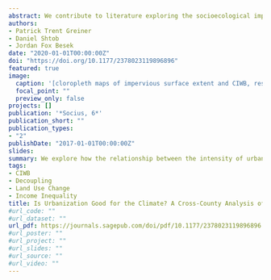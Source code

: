 ```yaml
---
abstract: We contribute to literature exploring the socioecological impact of urban development as a multidimensional project, one in which changes to landscape features complement changes in demographic and administrative measures to co-constitute the socioecological impact of urbanity. We use a random coefficients modeling approach to examine U.S. relationships between the intensity of impervious surface within a county, population density in impervious areas, and carbon intensity of well-being (CIWB)—here constructed using industrial emissions. We then explore the moderating association that another component of social settlement patterns, household median income, has on the impervious surface–population density–CIWB nexus. Findings suggest that landscapes featuring greater development of impervious surface are associated with increased CIWB. Further exploration indicates that income acts to attenuate the association of urban space and CIWB. Ultimately, we argue that such attenuation indicates that more affluent areas are able to shift production-based processes associated with urban forms to less affluent areas.
authors:
- Patrick Trent Greiner
- Daniel Shtob
- Jordan Fox Besek
date: "2020-01-01T00:00:00Z"
doi: "https://doi.org/10.1177/2378023119896896"
featured: true
image:
  caption: '[cloropleth maps of impervious surface extent and CIWB, respectivley.](https://journals.sagepub.com/doi/full/10.1177/2378023119896896)'
  focal_point: ""
  preview_only: false
projects: []
publication: '*Socius, 6*'
publication_short: ""
publication_types:
- "2"
publishDate: "2017-01-01T00:00:00Z"
slides:
summary: We explore how the relationship between the intensity of urban development and the environmental intensity of social activity hinges upon the composition of the various dimensions of urban change (e.g., the extent and concentration of the built environment, the size and density of resident populations, and the availability of social resources).
tags:
- CIWB
- Decoupling
- Land Use Change
- Income Inequality
title: Is Urbanization Good for the Climate? A Cross-County Analysis of Impervious Surface, Affluence, and the Carbon Intensity of Well-Being
#url_code: ""
#url_dataset: ""
url_pdf: https://journals.sagepub.com/doi/pdf/10.1177/2378023119896896
#url_poster: ""
#url_project: ""
#url_slides: ""
#url_source: ""
#url_video: ""
---
```

